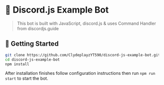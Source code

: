 # 💠 Discord.js Example Bot

> This bot is built with JavaScript, discord.js & uses Command Handler from discordjs.guide

## 🚀 Getting Started

```sh
git clone https://github.com/ClydeplayzYT590/discord-js-example-bot.git
cd discord-js-example-bot
npm install
```

After installation finishes follow configuration instructions then run `npm run start` to start the bot.
